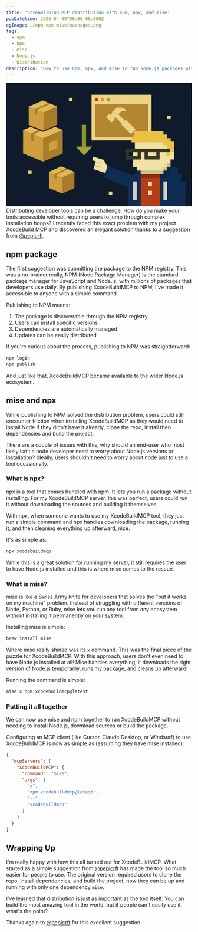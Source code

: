 ```yaml
---
title: 'Streamlining MCP distribution with npm, npx, and mise'
pubDatetime: 2025-04-09T00:00:00.000Z
ogImage: ./npm-npx-mise/packages.png
tags:
  - npm
  - npx
  - mise
  - Node.js
  - Distribution
description: 'How to use npm, npx, and mise to run Node.js packages without installation'
---
```

![Streamlining MCP distribution with npm, npx, and mise](./npm-npx-mise/packages.png)
Distributing developer tools can be a challenge. How do you make your tools accessible without requiring users to jump through complex installation hoops? I recently faced this exact problem with my  project [XcodeBuild MCP](/posts/xcodebuild-mcp/) and discovered an elegant solution thanks to a suggestion from [@pepicrft](https://twitter.com/pepicrft).

## npm package

The first suggestion was submitting the package to the NPM registry. This was a no-brainer really, NPM (Node Package Manager) is the standard package manager for JavaScript and Node.js, with millions of packages that developers use daily. By publishing XcodeBuildMCP to NPM, I've made it accessible to anyone with a simple command.

Publishing to NPM means:

1. The package is discoverable through the NPM registry
2. Users can install specific versions
3. Dependencies are automatically managed
4. Updates can be easily distributed

If you're curious about the process, publishing to NPM was straightforward:

```bash
npm login
npm publish
```
And just like that, XcodeBuildMCP became available to the wider Node.js ecosystem.

## mise and npx

While publishing to NPM solved the distribution problem, users could still encounter friction when installing XcodeBuildMCP as they would need to install Node if they didn't have it already, clone the repo, install then dependencies and build the project. 

There are a couple of issues with this, why should an end-user who most likely isn't a node developer need to worry about Node.js versions or installation? Ideally, users shouldn't need to worry about node just to use a tool occasionally.

### What is npx?

npx is a tool that comes bundled with npm. It lets you run a package without installing. For my XcodeBuildMCP server, this was perfect, users could run it without downloading the sources and building it themselves.

With npx, when someone wants to use my XcodeBuildMCP tool, they just run a simple command and npx handles downloading the package, running it, and then cleaning everything up afterward, nice.

It's as simple as:

```bash
npx xcodebuildmcp
```
While this is a great solution for running my server, it still requires the user to have Node.js installed and this is where mise comes to the rescue.

### What is mise?

mise is like a Swiss Army knife for developers that solves the "but it works on my machine" problem. Instead of struggling with different versions of Node, Python, or Ruby, mise lets you run any tool from any ecosystem without installing it permanently on your system.

Installing mise is simple:

```bash
brew install mise
```
Where mise really shined was its `x` command. This was the final piece of the puzzle for XcodeBuildMCP. With this approach, users don't even need to have Node.js installed at all! Mise handles everything, it downloads the right version of Node.js temporarily, runs my package, and cleans up afterward!

Running the command is simple:

```bash
mise x npm:xcodebuildmcp@latest
```
### Putting it all together

We can now use mise and npm together to run XcodeBuildMCP without needing to install Node.js, download sources or build the package.

Configuring an MCP client (like Cursor, Claude Desktop, or Windsurf) to use XcodeBuildMCP is now as simple as (assuming they have mise installed):

```json
{
  "mcpServers": {
    "XcodeBuildMCP": {
      "command": "mise",
      "args": [
        "x",
        "npm:xcodebuildmcp@latest",
        "--",
        "xcodebuildmcp"
      ]
    }
  }
}
```
## Wrapping Up

I'm really happy with how this all turned out for XcodeBuildMCP. What started as a simple suggestion from [@pepicrft](https://twitter.com/pepicrft) has made the tool so much easier for people to use. The original version required users to clone the repo, install dependencies, and build the project, now they can be up and running with only one dependency `mise`.

I've learned that distribution is just as important as the tool itself. You can build the most amazing tool in the world, but if people can't easily use it, what's the point?

Thanks again to [@pepicrft](https://twitter.com/pepicrft) for this excellent suggestion.

